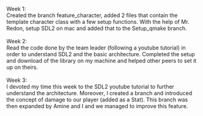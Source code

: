 Week 1: <br>
Created the branch feature_character, added 2 files that contain the template character class with a few setup functions.
With the help of Mr. Redon, setup SDL2 on mac and added that to the Setup_qmake branch.
<br>
<br>
Week 2: <br>
Read the code done by the team leader (following a youtube tutorial) in order to understand SDL2 and the basic architecture. Completed the setup and download of the library on my machine and helped other peers to set it up on theirs.
<br>
<br>
Week 3: <br>
I devoted my time this week to the SDL2 youtube tutorial to further understand the architecture. Moreover, I created a branch and introduced the concept of damage to our player (added as a Stat). This branch was then expanded by Amine and I and we managed to improve this feature.
